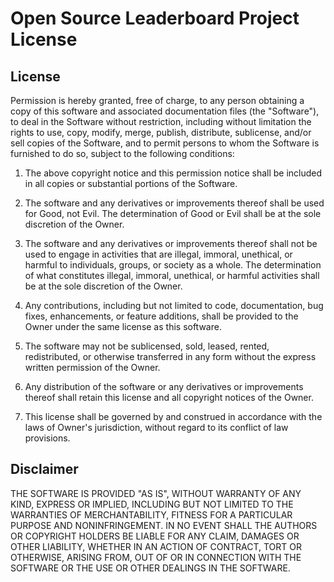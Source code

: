 # Open Source Leaderboard Project License

## License

Permission is hereby granted, free of charge, to any person obtaining a copy of this software and associated documentation files (the "Software"), to deal in the Software without restriction, including without limitation the rights to use, copy, modify, merge, publish, distribute, sublicense, and/or sell copies of the Software, and to permit persons to whom the Software is furnished to do so, subject to the following conditions:

1. The above copyright notice and this permission notice shall be included in all copies or substantial portions of the Software.
2. The software and any derivatives or improvements thereof shall be used for Good, not Evil. The determination of Good or Evil shall be at the sole discretion of the Owner.
3. The software and any derivatives or improvements thereof shall not be used to engage in activities that are illegal, immoral, unethical, or harmful to individuals, groups, or society as a whole. The determination of what constitutes illegal, immoral, unethical, or harmful activities shall be at the sole discretion of the Owner.
4. Any contributions, including but not limited to code, documentation, bug fixes, enhancements, or feature additions, shall be provided to the Owner under the same license as this software.
5. The software may not be sublicensed, sold, leased, rented, redistributed, or otherwise transferred in any form without the express written permission of the Owner.
6. Any distribution of the software or any derivatives or improvements thereof shall retain this license and all copyright notices of the Owner.

7. This license shall be governed by and construed in accordance with the laws of Owner's jurisdiction, without regard to its conflict of law provisions.

## Disclaimer

THE SOFTWARE IS PROVIDED "AS IS", WITHOUT WARRANTY OF ANY KIND, EXPRESS OR IMPLIED, INCLUDING BUT NOT LIMITED TO THE WARRANTIES OF MERCHANTABILITY, FITNESS FOR A PARTICULAR PURPOSE AND NONINFRINGEMENT. IN NO EVENT SHALL THE AUTHORS OR COPYRIGHT HOLDERS BE LIABLE FOR ANY CLAIM, DAMAGES OR OTHER LIABILITY, WHETHER IN AN ACTION OF CONTRACT, TORT OR OTHERWISE, ARISING FROM, OUT OF OR IN CONNECTION WITH THE SOFTWARE OR THE USE OR OTHER DEALINGS IN THE SOFTWARE.


